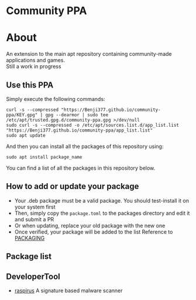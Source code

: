# Community PPA
# About
An extension to the main apt repository containing community-made applications and games. \
Still a work in progress

## Use this PPA
Simply execute the following commands:
```
curl -s --compressed "https://Benji377.github.io/community-ppa/KEY.gpg" | gpg --dearmor | sudo tee /etc/apt/trusted.gpg.d/community-ppa.gpg >/dev/null
sudo curl -s --compressed -o /etc/apt/sources.list.d/app_list.list "https://Benji377.github.io/community-ppa/app_list.list"
sudo apt update
```
And then you can install all the packages of this repository using:
```
sudo apt install package_name
```
You can find a list of all the packages in this repository below.

## How to add or update your package
- Your .deb package must be a valid package. You should test-install it on your system first
- Then, simply copy the `package.toml` to the packages directory and edit it and submit a PR
- Or when updating, replace your old package with the new one
- Once verified, your package will be added to the list
Reference to [PACKAGING](PACKAGING.md)

<!-- GENERATED -->
## Package list
## DeveloperTool
- [raspirus](https://github.com/Raspirus/Raspirus) A signature based malware scanner
